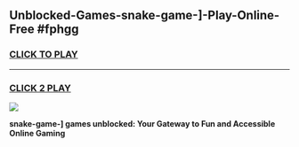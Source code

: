
## Unblocked-Games-snake-game-]-Play-Online-Free #fphgg
<h3>
<a href="https://us.freeplayer.one?title=snake-game-]&ref=10M">CLICK TO PLAY</a></h3>
<hr>

<h3>
<a href="https://us.freeplayer.one?title=snake-game-]&ref=10M">CLICK 2 PLAY</a>
  
</h3>

<a href="https://us.freeplayer.one?title=snake-game-]&ref=10M"><img src="https://clearcache.store/games.png"></a>


**snake-game-] games unblocked: Your Gateway to Fun and Accessible Online Gaming**
